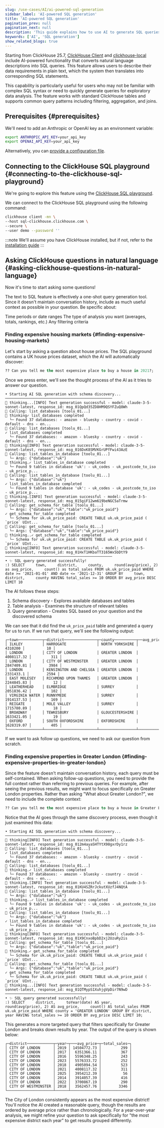 ```yaml
---
slug: /use-cases/AI/ai-powered-sql-generation
sidebar_label: 'AI-powered SQL generation'
title: 'AI-powered SQL generation'
pagination_prev: null
pagination_next: null
description: 'This guide explains how to use AI to generate SQL queries in ClickHouse Client or clickhouse-local.'
keywords: ['AI', 'SQL generation']
show_related_blogs: true
---
```


Starting from ClickHouse 25.7, [ClickHouse Client](https://clickhouse.com/docs/interfaces/cli#ai-sql-generation) and [clickhouse-local](https://clickhouse.com/docs/operations/utilities/clickhouse-local) include AI-powered functionality that converts natural language descriptions into SQL queries. This feature allows users to describe their data requirements in plain text, which the system then translates into corresponding SQL statements.

This capability is particularly useful for users who may not be familiar with complex SQL syntax or need to quickly generate queries for exploratory data analysis. The feature works with standard ClickHouse tables and supports common query patterns including filtering, aggregation, and joins.

## Prerequisites {#prerequisites}

We'll need to add an Anthropic or OpenAI key as an environment variable:

```bash
export ANTHROPIC_API_KEY=your_api_key
export OPENAI_API_KEY=your_api_key
```

Alternatively, you can [provide a configuration file](https://clickhouse.com/docs/interfaces/cli#ai-sql-generation-configuration).

## Connecting to the ClickHouse SQL playground {#connecting-to-the-clickhouse-sql-playground}

We're going to explore this feature using the [ClickHouse SQL playground](https://sql.clickhouse.com/).

We can connect to the ClickHouse SQL playground using the following command:

```bash
clickhouse client -mn \
--host sql-clickhouse.clickhouse.com \
--secure \
--user demo --password ''
```

:::note
We'll assume you have ClickHouse installed, but if not, refer to the [installation guide](https://clickhouse.com/docs/install)
:::

## Asking ClickHouse questions in natural language {#asking-clickhouse-questions-in-natural-language}

Now it's time to start asking some questions!

The text to SQL feature is effectively a one-shot query generation tool. Since it doesn't maintain conversation history, include as much useful context as possible in your question. Be specific about:

Time periods or date ranges
The type of analysis you want (averages, totals, rankings, etc.)
Any filtering criteria

### Finding expensive housing markets {#finding-expensive-housing-markets}

Let's start by asking a question about house prices. The SQL playground contains a UK house prices dataset, which the AI will automatically discover:

```sql
?? Can you tell me the most expensive place to buy a house in 2021?;
```

Once we press enter, we'll see the thought process of the AI as it tries to answer our question.

```text
• Starting AI SQL generation with schema discovery...
─────────────────────────────────────────────────
🧠 thinking...[INFO] Text generation successful - model: claude-3-5-sonnet-latest, response_id: msg_01QpQd35ZD8HM9QSYFZuQ8Wh
🔧 Calling: list_databases [toolu_01...]
🧠 thinking✓ list_databases completed
  └─ Found 37 databases: - amazon - bluesky - country - covid - default - dns - en...
🔧 Calling: list_databases [toolu_01...]
✓ list_databases completed
  └─ Found 37 databases: - amazon - bluesky - country - covid - default - dns - en...
🧠 thinking[INFO] Text generation successful - model: claude-3-5-sonnet-latest, response_id: msg_016DxK8SMVKGrUPfFwi43AzE
🔧 Calling: list_tables_in_database [toolu_01...]
  └─ Args: {"database":"uk"}
🧠 thinking.✓ list_tables_in_database completed
  └─ Found 9 tables in database 'uk': - uk_codes - uk_postcode_to_iso - uk_price_p...
🔧 Calling: list_tables_in_database [toolu_01...]
  └─ Args: {"database":"uk"}
✓ list_tables_in_database completed
  └─ Found 9 tables in database 'uk': - uk_codes - uk_postcode_to_iso - uk_price_p...
🧠 thinking.[INFO] Text generation successful - model: claude-3-5-sonnet-latest, response_id: msg_015giF12wm619beNGC5aTrmw
🔧 Calling: get_schema_for_table [toolu_01...]
  └─ Args: {"database":"uk","table":"uk_price_paid"}
✓ get_schema_for_table completed
  └─ Schema for uk.uk_price_paid: CREATE TABLE uk.uk_price_paid (     `price` UInt...
🔧 Calling: get_schema_for_table [toolu_01...]
  └─ Args: {"database":"uk","table":"uk_price_paid"}
🧠 thinking..✓ get_schema_for_table completed
  └─ Schema for uk.uk_price_paid: CREATE TABLE uk.uk_price_paid (     `price` UInt...
🧠 thinking[INFO] Text generation successful - model: claude-3-5-sonnet-latest, response_id: msg_01HxT1HKbaTT3165Wx5bDtY9
─────────────────────────────────────────────────
• ✨ SQL query generated successfully!
:) SELECT     town,     district,     county,     round(avg(price), 2) as avg_price,     count() as total_sales FROM uk.uk_price_paid WHERE date >= '2021-01-01' AND date <= '2021-12-31' GROUP BY     town,     district,     county HAVING total_sales >= 10 ORDER BY avg_price DESC LIMIT 10
```

The AI follows these steps:

1. Schema discovery - Explores available databases and tables
2. Table analysis - Examines the structure of relevant tables
3. Query generation - Creates SQL based on your question and the discovered schema

We can see that it did find the `uk_price_paid` table and generated a query for us to run.
If we run that query, we'll see the following output:

```text
┌─town───────────┬─district───────────────┬─county──────────┬──avg_price─┬─total_sales─┐
│ ILKLEY         │ HARROGATE              │ NORTH YORKSHIRE │    4310200 │          10 │
│ LONDON         │ CITY OF LONDON         │ GREATER LONDON  │ 4008117.32 │         311 │
│ LONDON         │ CITY OF WESTMINSTER    │ GREATER LONDON  │ 2847409.81 │        3984 │
│ LONDON         │ KENSINGTON AND CHELSEA │ GREATER LONDON  │  2331433.1 │        2594 │
│ EAST MOLESEY   │ RICHMOND UPON THAMES   │ GREATER LONDON  │ 2244845.83 │          12 │
│ LEATHERHEAD    │ ELMBRIDGE              │ SURREY          │ 2051836.42 │         102 │
│ VIRGINIA WATER │ RUNNYMEDE              │ SURREY          │ 1914137.53 │         169 │
│ REIGATE        │ MOLE VALLEY            │ SURREY          │ 1715780.89 │          18 │
│ BROADWAY       │ TEWKESBURY             │ GLOUCESTERSHIRE │ 1633421.05 │          19 │
│ OXFORD         │ SOUTH OXFORDSHIRE      │ OXFORDSHIRE     │ 1628319.07 │         405 │
└────────────────┴────────────────────────┴─────────────────┴────────────┴─────────────┘
```

If we want to ask follow up questions, we need to ask our question from scratch.

### Finding expensive properties in Greater London {#finding-expensive-properties-in-greater-london}

Since the feature doesn't maintain conversation history, each query must be self-contained. When asking follow-up questions, you need to provide the full context rather than referring to previous queries.
For example, after seeing the previous results, we might want to focus specifically on Greater London properties. Rather than asking "What about Greater London?", we need to include the complete context:

```sql
?? Can you tell me the most expensive place to buy a house in Greater London across the years?;
```

Notice that the AI goes through the same discovery process, even though it just examined this data:

```text
• Starting AI SQL generation with schema discovery...
─────────────────────────────────────────────────
🧠 thinking[INFO] Text generation successful - model: claude-3-5-sonnet-latest, response_id: msg_012m4ayaSHTYtX98gxrDy1rz
🔧 Calling: list_databases [toolu_01...]
✓ list_databases completed
  └─ Found 37 databases: - amazon - bluesky - country - covid - default - dns - en...
🔧 Calling: list_databases [toolu_01...]
🧠 thinking.✓ list_databases completed
  └─ Found 37 databases: - amazon - bluesky - country - covid - default - dns - en...
🧠 thinking.[INFO] Text generation successful - model: claude-3-5-sonnet-latest, response_id: msg_01KU4SZRrJckutXUzfJ4NQtA
🔧 Calling: list_tables_in_database [toolu_01...]
  └─ Args: {"database":"uk"}
🧠 thinking..✓ list_tables_in_database completed
  └─ Found 9 tables in database 'uk': - uk_codes - uk_postcode_to_iso - uk_price_p...
🔧 Calling: list_tables_in_database [toolu_01...]
  └─ Args: {"database":"uk"}
✓ list_tables_in_database completed
  └─ Found 9 tables in database 'uk': - uk_codes - uk_postcode_to_iso - uk_price_p...
🧠 thinking[INFO] Text generation successful - model: claude-3-5-sonnet-latest, response_id: msg_01X9CnxoBpbD2xj2UzuRy2is
🔧 Calling: get_schema_for_table [toolu_01...]
  └─ Args: {"database":"uk","table":"uk_price_paid"}
🧠 thinking.✓ get_schema_for_table completed
  └─ Schema for uk.uk_price_paid: CREATE TABLE uk.uk_price_paid (     `price` UInt...
🔧 Calling: get_schema_for_table [toolu_01...]
  └─ Args: {"database":"uk","table":"uk_price_paid"}
✓ get_schema_for_table completed
  └─ Schema for uk.uk_price_paid: CREATE TABLE uk.uk_price_paid (     `price` UInt...
🧠 thinking...[INFO] Text generation successful - model: claude-3-5-sonnet-latest, response_id: msg_01QTMypS1XuhjgVpDir7N9wD
─────────────────────────────────────────────────
• ✨ SQL query generated successfully!
:) SELECT     district,     toYear(date) AS year,     round(avg(price), 2) AS avg_price,     count() AS total_sales FROM uk.uk_price_paid WHERE county = 'GREATER LONDON' GROUP BY district, year HAVING total_sales >= 10 ORDER BY avg_price DESC LIMIT 10;
```

This generates a more targeted query that filters specifically for Greater London and breaks down results by year.
The output of the query is shown below:

```text
┌─district────────────┬─year─┬───avg_price─┬─total_sales─┐
│ CITY OF LONDON      │ 2019 │ 14504772.73 │         299 │
│ CITY OF LONDON      │ 2017 │  6351366.11 │         367 │
│ CITY OF LONDON      │ 2016 │  5596348.25 │         243 │
│ CITY OF LONDON      │ 2023 │  5576333.72 │         252 │
│ CITY OF LONDON      │ 2018 │  4905094.54 │         523 │
│ CITY OF LONDON      │ 2021 │  4008117.32 │         311 │
│ CITY OF LONDON      │ 2025 │  3954212.39 │          56 │
│ CITY OF LONDON      │ 2014 │  3914057.39 │         416 │
│ CITY OF LONDON      │ 2022 │  3700867.19 │         290 │
│ CITY OF WESTMINSTER │ 2018 │  3562457.76 │        3346 │
└─────────────────────┴──────┴─────────────┴─────────────┘
```

The City of London consistently appears as the most expensive district! You'll notice the AI created a reasonable query, though the results are ordered by average price rather than chronologically. For a year-over-year analysis, we might refine your question to ask specifically for "the most expensive district each year" to get results grouped differently.